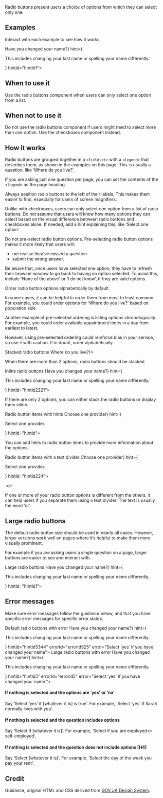 <P styleSize="large">Radio buttons present users a choice of options from which they can select only one.</P>

## Examples

Interact with each example to see how it works.

<ExampleContainer>
    <Example title="Example: Radio buttons">
        <FieldsetBlock legend={<H1 styleSize="small" id="nameChangeId5">Have you changed your name?</H1>} hint={<p>This includes changing your last name or spelling your name differently.</p>} hintId="hintId1">
            <Radios inline>
                <RadioBlock label="Yes" id="anyRadioId" 
                value="true" name="nameChange1" labelId="labelId1" />
                <RadioBlock label="No" id="anyRadioId255" value="false" name="nameChange1" labelId="labelId255" />
            </Radios>
        </FieldsetBlock>
    </Example>
</ExampleContainer>

## When to use it

Use the radio buttons component when users can only select one option from a list.

## When not to use it

Do not use the radio buttons component if users might need to select more than one option. Use the checkboxes component instead.

## How it works

Radio buttons are grouped together in a `<fieldset>` with a `<legend>` that describes them, as shown in the examples on this page. This is usually a question, like ‘Where do you live?’.

If you are asking just one question per page, you can set the contents of the `<legend>` as the page heading.

Always position radio buttons to the left of their labels. This makes them easier to find, especially for users of screen magnifiers.

Unlike with checkboxes, users can only select one option from a list of radio buttons. Do not assume that users will know how many options they can select based on the visual difference between radio buttons and checkboxes alone. If needed, add a hint explaining this, like ‘Select one option’.

Do not pre-select radio button options. Pre-selecting radio button options makes it more likely that users will:

- not realise they’ve missed a question
- submit the wrong answer.

Be aware that, once users have selected one option, they have to refresh their browser window to go back to having no option selected. To avoid this, include ‘None of the above’ or ‘I do not know’, if they are valid options.

Order radio button options alphabetically by default.

In some cases, it can be helpful to order them from most to least common. For example, you could order options for ‘Where do you live?’ based on population size.

Another example of pre-selected ordering is listing options chronologically. For example, you could order available appointment times in a day from earliest to latest.

However, using pre-selected ordering could reinforce bias in your service, so use it with caution. If in doubt, order alphabetically.

<ExampleContainer>
    <ExampleHeading>Stacked radio buttons</ExampleHeading>
    <Example title="Example: Stacked radio buttons">
        <FieldsetBlock legend={<H1 styleSize="small" id="whereLiveTitle">Where do you live?</H1>}>
            <RadioBlock label="North Island" id="anyRadioId3334" name="where" value="north" labelId="labelId3" />
            <RadioBlock label="South Island" id="anyRadioId42344" name="where" value="south" labelId="labelId4" />
            <RadioBlock label="Stewart Island" id="anyRadioId5234" name="where" value="stewart" labelId="labelId5" />
            <RadioBlock label="Chatham Islands" id="anyRadioId6234" name="where" value="chatham" labelId="labelId6" />
        </FieldsetBlock>
    </Example>
</ExampleContainer>

When there are more than 2 options, radio buttons should be stacked.

<ExampleContainer>
    <ExampleHeading>Inline radio buttons</ExampleHeading>
    <Example title="Example: Inline radio buttons">
        <FieldsetBlock legend={<H1 styleSize="small" id="nameChangeId6">Have you changed your name?</H1>} hint={<p>This includes changing your last name or spelling your name differently.</p>} hintId="hintId2221">
            <Radios inline>
                <RadioBlock label="Yes" id="anyRadioId55" 
                value="true" name="nameChange1" labelId="labelId1" />
                <RadioBlock label="No" id="anyRadioId2551" value="false" name="nameChange1" labelId="labelId2"  />
            </Radios>
        </FieldsetBlock>
    </Example>
</ExampleContainer>

If there are only 2 options, you can either stack the radio buttons or display them inline.

<ExampleContainer>
    <ExampleHeading>Radio button items with hints</ExampleHeading>
    <Example title="Example: Radio button items with hints">
            <FieldsetBlock legend={<H1 styleSize="small" id="providerChoiceTitle1">Choose one provider</H1>} hint={<p>Select one provider.</p>} hintId="hintId">
                <RadioBlock label="Sign in with Aardvark services" hint="North Island only" hintId="someHintId7" id="anyRadioId7234" name="providerChoice3" value="provider1" labelId="labelId5" />
                <RadioBlock label="Sign in with Bumblebee services" hint="North and South Island" hintId="someHintId8" id="anyRadioId8234" name="providerChoice3" value="provider2" labelId="labelId8" />
                <RadioBlock label="Sign in with Caterpillar company" hint="All new Zealand territories" hintId="someHintId7234" id="anyRadioId9f" name="providerChoice3" value="provider3" labelId="labelId9" />
        </FieldsetBlock>
    </Example>
</ExampleContainer>

You can add hints to radio button items to provide more information about the options.

<ExampleContainer>
    <ExampleHeading>Radio button items with a text divider</ExampleHeading>
    <Example title="Example: Radio button items with a text divider">
            <FieldsetBlock legend={<H1 styleSize="small" id="providerChoiceTitle2">Choose one provider</H1>} hint={<p>Select one provider.</p>} hintId="hintId234">
                <RadioBlock label="Sign in with Aardvark Services" hint="North Island only" hintId="someHintId72344" id="anyRadioId7345" name="providerChoice3" value="provider1" labelId="labelId5" />
                <RadioBlock label="Sign in with Dandelion Services" hint="South and Stewart Islands only" hintId="someHintId8533" id="anyRadioId8345" name="providerChoice3" value="provider2" labelId="labelId8" />
                <FormDivider><p>-or-</p></FormDivider>
                <RadioBlock label="Sign in with Eel Services" hint="Non-New Zealand residents only" hintId="someHintId7234444" id="anyRadioId3459" name="providerChoice3" value="provider3" labelId="labelId9" />
        </FieldsetBlock>
    </Example>
</ExampleContainer>

If one or more of your radio button options is different from the others, it can help users if you separate them using a text divider. The text is usually the word ‘or’.

## Large radio buttons

The default radio button size should be used in nearly all cases. However, larger versions work well on pages where it’s helpful to make them more visually prominent.

For example if you are asking users a single question on a page, larger buttons are easier to see and interact with.

<ExampleContainer>
    <ExampleHeading>Large radio buttons</ExampleHeading>
    <Example title="Example: Radio buttons">
        <FieldsetBlock legend={<H1 styleSize="small" id="nameChangeId1">Have you changed your name?</H1>} hint={<p>This includes changing your last name or spelling your name differently.</p>} hintId="hintId1">
            <Radios inline big>
                <RadioBlock label="Yes" id="anyRadioId" 
                value="true" name="nameChange1" labelId="labelId1" />
                <RadioBlock label="No" id="anyRadioId255" value="false" name="nameChange1" labelId="labelId255" />
            </Radios>
        </FieldsetBlock>
    </Example>
</ExampleContainer>

## Error messages

Make sure error messages follow the guidance below, and that you have specific error messages for specific error states.

<ExampleContainer>
    <ExampleHeading>Default radio buttons with error</ExampleHeading>
    <Example title="Example: Error state #2 (Radio buttons)">
        <FieldsetBlock legend={<H1 styleSize="small" id="nameChangeId8">Have you changed your name?</H1>} hint={<p>This includes changing your last name or spelling your name differently.</p>} hintId="hintId5344" errorId="errorId525" error="Select 'yes' if you have changed your name">
            <Radios inline>
                <RadioBlock label="Yes" id="anyRadioId9" 
                value="true" name="nameChange5" labelId="labelId9" />
                <RadioBlock label="No" id="anyRadioId10234" value="false" name="nameChange5" labelId="labelId10" />
            </Radios>
        </FieldsetBlock>
    </Example>
</ExampleContainer>

<ExampleContainer>
    <ExampleHeading>Large radio buttons with error</ExampleHeading>
    <Example title="Example: Error state #1 (Radio buttons)">
        <FieldsetBlock legend={<H1 styleSize="small" id="nameChangeId5">Have you changed your name?</H1>} hint={<p>This includes changing your last name or spelling your name differently.</p>} hintId="hintId5" errorId="errorId5" error="Select 'yes' if you have changed your name.">
            <Radios inline big>
                <RadioBlock label="Yes" id="anyRadioId9234"
                value="true" name="nameChange5" labelId="labelId9" />
                <RadioBlock label="No" id="anyRadioId10" value="false" name="nameChange5" labelId="labelId10" />
            </Radios>
        </FieldsetBlock>
    </Example>
</ExampleContainer>

#### If nothing is selected and the options are ‘yes’ or ‘no’

Say ‘Select ‘yes’ if [whatever it is] is true’. For example, ‘Select ‘yes’ if Sarah normally lives with you’.

#### If nothing is selected and the question includes options

Say ‘Select if [whatever it is]’. For example, ‘Select if you are employed or self-employed’.

#### If nothing is selected and the question does not include options [H4]

Say ‘Select [whatever it is]’. For example, ‘Select the day of the week you pay your rent’.

## Credit

Guidance, original HTML and CSS derived from [GOV.UK Design System](https://github.com/alphagov/govuk-frontend).
